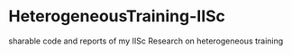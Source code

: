 # HeterogeneousTraining-IISc
sharable code and reports of my IISc Research on heterogeneous training
